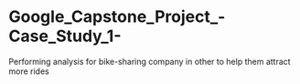 # Google_Capstone_Project_-Case_Study_1-
Performing analysis for bike-sharing company in other to help them attract more rides
